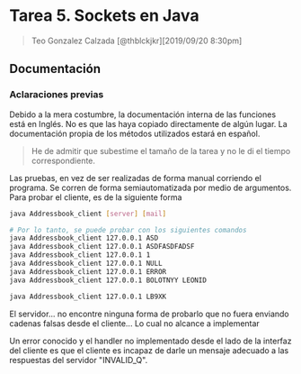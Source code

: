 # Tarea 5. Sockets en Java

> Teo Gonzalez Calzada [@thblckjkr][2019/09/20 8:30pm]

## Documentación

### Aclaraciones previas

Debido a la mera costumbre, la documentación interna de las funciones está en Inglés. No es que las haya copiado directamente de algún lugar. La documentación propia de los métodos utilizados estará en español.

> He de admitir que subestime el tamaño de la tarea y no le di el tiempo correspondiente.

Las pruebas, en vez de ser realizadas de forma manual corriendo el programa. Se corren de forma semiautomatizada por medio de argumentos. Para probar el cliente, es de la siguiente forma

```sh
java Addressbook_client [server] [mail]

# Por lo tanto, se puede probar con los siguientes comandos
java Addressbook_client 127.0.0.1 ASD
java Addressbook_client 127.0.0.1 ASDFASDFADSF
java Addressbook_client 127.0.0.1 1
java Addressbook_client 127.0.0.1 NULL
java Addressbook_client 127.0.0.1 ERROR
java Addressbook_client 127.0.0.1 BOLOTNYY LEONID

java Addressbook_client 127.0.0.1 LB9XK
```

El servidor... no encontre ninguna forma de probarlo que no fuera enviando cadenas falsas desde el cliente... Lo cual no alcance a implementar

Un error conocido y el handler no implementado desde el lado de la interfaz del cliente es que el cliente es incapaz de darle un mensaje adecuado a las respuestas del servidor "INVALID_Q".
